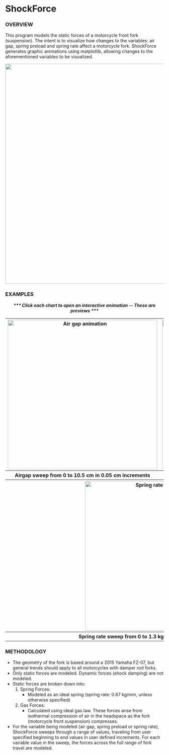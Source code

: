 # ShockForce
### OVERVIEW
This program models the static forces of a motorcycle front fork (suspension).  The intent is to visualize how changes to the variables: air gap, spring preload and spring rate affect a motorcycle fork. ShockForce generates graphic animations using matplotlib, allowing changes to the aforementioned variables to be visualized. 

<div align="center"><img src=https://user-images.githubusercontent.com/87097441/126754682-3edc998d-a5c7-4963-a1f2-11302277080a.jpg width="700" height="auto"/></div>

### EXAMPLES
<div align="center">
<i><b>*** Click each chart to open an interactive animation -- These are previews ***</b></i> 
</div>

<table>
    <tr>
        <th><a href=https://htmlpreview.github.io/?https://github.com/ericghara/ShockForce/blob/main/examples/airgap.html><img src=https://user-images.githubusercontent.com/87097441/124851501-81eeed00-df57-11eb-8caf-3ec4f25d9536.gif alt="Air gap animation" height="auto" width="475" /></a></th>
        <th><a href=https://htmlpreview.github.io/?https://github.com/ericghara/ShockForce/blob/main/examples/preload.html> <img src=https://user-images.githubusercontent.com/87097441/124851507-85827400-df57-11eb-9aae-0cd5bf845540.gif alt="Preload animation" height="auto" width="475"/></a></th>
    </tr>
    <tr>
        <th>Airgap sweep from 0 to 10.5 cm in 0.05 cm increments</th>
        <th>Airgap sweep from 0 to 10.5 cm in 0.05 cm increments</th>
    </tr>
    <tr>
        <th colspan=2><a href=https://htmlpreview.github.io/?https://github.com/ericghara/ShockForce/blob/main/examples/springrate.html> <img src=https://user-images.githubusercontent.com/87097441/124851515-887d6480-df57-11eb-964a-68bdb8243d65.gif alt="Spring rate animation" height="auto" width="475"/></a></th>
    </tr>
    <tr>
        <th colspan=2>Spring rate sweep from 0 to 1.3 kg/mm in 0.01 kg/mm increments</th>
    </tr>
</table>

### METHODOLOGY
* The geometry of the fork is based around a 2015 Yamaha FZ-07, but general trends should apply to all motorcycles with damper rod forks.
* Only static forces are modeled.  Dynamic forces (shock damping) are not modeled.
* Static forces are broken down into:
  1. Spring Forces:
      * Modeled as an ideal spring (spring rate: 0.87 kg/mm, unless otherwise specified)
  2. Gas Forces:
      * Calculated using ideal gas law.  These forces arise from isothermal compression of air in the headspace as the fork (motorcycle front suspension) compresses.
* For the variable being modeled (air gap, spring preload or spring rate), ShockForce sweeps through a range of values, traveling from user specified beginning to end values in user defined increments.  For each variable value in the sweep, the forces across the full range of fork travel are modeled.

